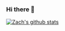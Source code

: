 ### Hi there 👋

[![Zach's github stats](https://github-readme-stats.vercel.app/api?username=zacharykeeping&theme=dark)](https://github.com/zacharykeeping/github-readme-stats)

<!--
**zacharykeeping/zacharykeeping** is a ✨ _special_ ✨ repository because its `README.md` (this file) appears on your GitHub profile.

Here are some ideas to get you started:

- 🔭 I’m currently working on ...
- 🌱 I’m currently learning ...
- 👯 I’m looking to collaborate on ...
- 🤔 I’m looking for help with ...
- 💬 Ask me about ...
- 📫 How to reach me: ...
- 😄 Pronouns: ...
- ⚡ Fun fact: ...
-->
